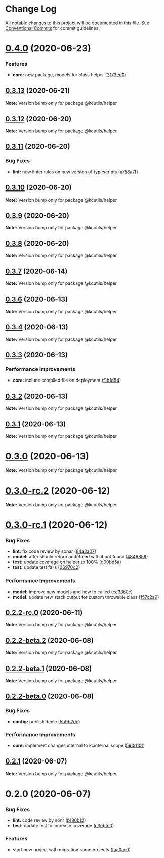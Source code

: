 # Change Log

All notable changes to this project will be documented in this file.
See [Conventional Commits](https://conventionalcommits.org) for commit guidelines.

# [0.4.0](https://github.com/kamontat/kcutils/compare/@kcutils/helper@0.3.13...@kcutils/helper@0.4.0) (2020-06-23)


### Features

* **core:** new package, models for class helper ([2173ed0](https://github.com/kamontat/kcutils/commit/2173ed0a8af4185e9d4f4b8453ebe82889e186fb))





## [0.3.13](https://github.com/kamontat/kcutils/compare/@kcutils/helper@0.3.12...@kcutils/helper@0.3.13) (2020-06-21)

**Note:** Version bump only for package @kcutils/helper





## [0.3.12](https://github.com/kamontat/kcutils/compare/@kcutils/helper@0.3.11...@kcutils/helper@0.3.12) (2020-06-20)

**Note:** Version bump only for package @kcutils/helper





## [0.3.11](https://github.com/kamontat/kcutils/compare/@kcutils/helper@0.3.10...@kcutils/helper@0.3.11) (2020-06-20)


### Bug Fixes

* **lint:** new linter rules on new version of typescripts ([a758a7f](https://github.com/kamontat/kcutils/commit/a758a7f878d8c8f4318472ad5cea93870c002a39))





## [0.3.10](https://github.com/kamontat/kcutils/compare/@kcutils/helper@0.3.9...@kcutils/helper@0.3.10) (2020-06-20)

**Note:** Version bump only for package @kcutils/helper





## [0.3.9](https://github.com/kamontat/kcutils/compare/@kcutils/helper@0.3.8...@kcutils/helper@0.3.9) (2020-06-20)

**Note:** Version bump only for package @kcutils/helper





## [0.3.8](https://github.com/kamontat/kcutils/compare/@kcutils/helper@0.3.7...@kcutils/helper@0.3.8) (2020-06-20)

**Note:** Version bump only for package @kcutils/helper





## [0.3.7](https://github.com/kamontat/kcutils/compare/@kcutils/helper@0.3.6...@kcutils/helper@0.3.7) (2020-06-14)

**Note:** Version bump only for package @kcutils/helper





## [0.3.6](https://github.com/kamontat/kcutils/compare/@kcutils/helper@0.3.4...@kcutils/helper@0.3.6) (2020-06-13)

**Note:** Version bump only for package @kcutils/helper





## [0.3.4](https://github.com/kamontat/kcutils/compare/@kcutils/helper@0.3.3...@kcutils/helper@0.3.4) (2020-06-13)

**Note:** Version bump only for package @kcutils/helper





## [0.3.3](https://github.com/kamontat/kcutils/compare/@kcutils/helper@0.3.2...@kcutils/helper@0.3.3) (2020-06-13)


### Performance Improvements

* **core:** include compiled file on deployment ([f1b1d84](https://github.com/kamontat/kcutils/commit/f1b1d8450f4108cc8495e29c9a49bc4a79f0041e))





## [0.3.2](https://github.com/kamontat/kcutils/compare/@kcutils/helper@0.3.1...@kcutils/helper@0.3.2) (2020-06-13)

**Note:** Version bump only for package @kcutils/helper





## [0.3.1](https://github.com/kamontat/kcutils/compare/@kcutils/helper@0.3.0...@kcutils/helper@0.3.1) (2020-06-13)

**Note:** Version bump only for package @kcutils/helper





# [0.3.0](https://github.com/kamontat/kcutils/compare/@kcutils/helper@0.3.0-rc.2...@kcutils/helper@0.3.0) (2020-06-13)

**Note:** Version bump only for package @kcutils/helper





# [0.3.0-rc.2](https://github.com/kamontat/kcutils/compare/@kcutils/helper@0.3.0-rc.1...@kcutils/helper@0.3.0-rc.2) (2020-06-12)

**Note:** Version bump only for package @kcutils/helper





# [0.3.0-rc.1](https://github.com/kamontat/kcutils/compare/@kcutils/helper@0.2.2-rc.0...@kcutils/helper@0.3.0-rc.1) (2020-06-12)


### Bug Fixes

* **lint:** fix code review by sonar ([84a3a07](https://github.com/kamontat/kcutils/commit/84a3a0743a78b66be31db67a7ba8249a92fd720d))
* **model:** after should return undefined with it not found ([4846859](https://github.com/kamontat/kcutils/commit/4846859a0b4a2a6c3fa9c61ec4b3d674ec64d328))
* **test:** update coverage on helper to 100% ([d00bd5a](https://github.com/kamontat/kcutils/commit/d00bd5a2a2456cc5a4a1276c63fea64314ea702c))
* **test:** update test fails ([06970d2](https://github.com/kamontat/kcutils/commit/06970d2f05e4e5591d8a854fad26a3b654c293ee))


### Performance Improvements

* **model:** improve new models and how to called ([ce3360e](https://github.com/kamontat/kcutils/commit/ce3360ee5f43f12de779f9a1e9c03e8ac93dd051))
* **model:** update new stack output for custom throwable class ([157c2a9](https://github.com/kamontat/kcutils/commit/157c2a982a9ae27e0fb44c3c9c75096ddf33b1a4))





## [0.2.2-rc.0](https://github.com/kamontat/kcutils/compare/@kcutils/helper@0.2.2-beta.2...@kcutils/helper@0.2.2-rc.0) (2020-06-11)

**Note:** Version bump only for package @kcutils/helper





## [0.2.2-beta.2](https://github.com/kamontat/kcutils/compare/@kcutils/helper@0.2.2-beta.1...@kcutils/helper@0.2.2-beta.2) (2020-06-08)

**Note:** Version bump only for package @kcutils/helper





## [0.2.2-beta.1](https://github.com/kamontat/kcutils/compare/@kcutils/helper@0.2.2-beta.0...@kcutils/helper@0.2.2-beta.1) (2020-06-08)

**Note:** Version bump only for package @kcutils/helper





## [0.2.2-beta.0](https://github.com/kamontat/kcutils/compare/@kcutils/helper@0.2.1...@kcutils/helper@0.2.2-beta.0) (2020-06-08)


### Bug Fixes

* **config:** publish denie ([5b9b2de](https://github.com/kamontat/kcutils/commit/5b9b2de3ad51695cda80fc488be3702b08b0afb6))


### Performance Improvements

* **core:** implement changes internal to kcinternal scope ([590d10f](https://github.com/kamontat/kcutils/commit/590d10ff35d617e9964691b7a12d10f5b9170902))





## [0.2.1](https://github.com/kamontat/kcutils/compare/@kcutils/helper@0.2.0...@kcutils/helper@0.2.1) (2020-06-07)

**Note:** Version bump only for package @kcutils/helper





# 0.2.0 (2020-06-07)


### Bug Fixes

* **lint:** code review by sonr ([b180b12](https://github.com/kamontat/kcutils/commit/b180b1285f72d07526fca807159e01480bf15a0c))
* **test:** update test to increase coverage ([c3ebfc0](https://github.com/kamontat/kcutils/commit/c3ebfc0fb5611fe5f3fb51ff034cb8403b56ed9c))


### Features

* start new project with migration some projects ([faa0ac0](https://github.com/kamontat/kcutils/commit/faa0ac00d95421af7540936e98f619475d3e5532))
